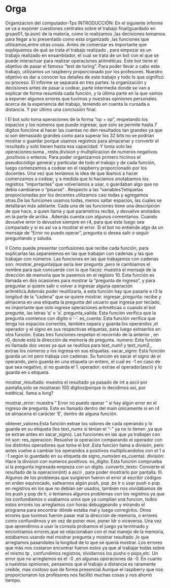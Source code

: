 # Orga
Organizacion del computador-Tps
INTRODUCCIÓN:
En el siguiente informe se va a exponer cuestiones centrales sobre el trabajo
final(guardado en grupo01, tp.asm) de la materia, como lo realizamos ,las decisiones
tomamos para llegar a lo presentado como esta organizado ,las funciones que
utilizamos,entre otras cosas.
Antes de comenzar es importante que expliquemos de qué se trata el trabajo realizado ,
para empezar es un trabajo realizado en ensamblador, el cual se trata de un bot con el que
se puede interactuar para realizar operaciones aritméticas. Este bot tiene el objetivo de
pasar el famoso ”test de turing”.
Para poder llevar a cabo este trabajo, utilizamos un raspberry proporcionado por los
profesores.
Nuestro objetivo es dar a conocer los detalles de este trabajo y todo lo que significó su
proceso.
El informe se separará en tres partes: la organización y decisiones antes de pasar a codear,
parte intermedia donde se van a explicar de forma resumida cada función, y la última parte
en la que vamos a exponer algunos errores que tuvimos y nuestras opiniones personales
acerca de la experiencia del trabajo, teniendo en cuenta la cursada a distancia. Y por último
una conclusión final.

I
El bot solo toma operaciones de la forma “op + op”, respetando los espacios y los números
que puede ingresar, que solo se permite hasta 7 dígitos funcióne al hacer las cuentas no
den resultados tan grandes ya que si son demasiado grandes como para superar los 32 bits
no se podrían mostrar o guardar porque usamos registros para almacenar y convertir el
resultado y solo tienen hasta esa capacidad.
Y toma solo las operaciones:suma , resta,division y multiplicacion de numeros negativos
,positivos o enteros.
Para poder organizarnos primero hicimos el pseudocódigo general y particular de todo el
trabajo y de cada función, luego comenzamos a codear en el raspberry proporcionado por
los docentes.
Una vez que teníamos la idea de que íbamos a hacer comenzamos a codear, y a medida
que lo hacíamos anotabamos los registros “importantes” que volveríamos a usar, o
guardaban algo que no debía cambiarse o “pisarse” .
Respecto a las “variables”/etiquetas proporcionadas por los docentes utilizamos casi todas
y agregamos otras.De las funciones usamos todas, menos saltar espacios, las cuales se
detallaran más adelante.
Cada una de las funciones tiene una descripción de que hace, a quien llama y qué
parámetros recibe, y devuelve anotados en la parte de arriba . Además cuenta con algunos
comentarios. Cuando devuelve error lo devuelve siempre en r4, para que este luego sea
comparado y si es asi va a mostrar el error.
Si el bot no entiende algo da un mensaje de “Error no puedo operar”, pregunta si desea salir
o seguir preguntando y saluda.

II
Cómo puede presentar confusiones que recibe cada función, para explicarlas las
separaremos en las que trabajan con cadenas y las que trabajan con números.
Las funciones en las que trabajamos con cadenas son:
mostrar_pregunta(que sería leer pregunta ,pero le cambiamos el nombre para que
concuerde con lo que hace): muestra el mensaje de la dirección de memoria que le
pasemos en el registro 10. Esta función es llamada en dos ocasiones para mostrar la
“pregunta de ingreso”, y para preguntar si quiere salir o volver a ingresar alguna operación
aritmética.Además poder reutilizarla, a esta función hay que pasarle e r3 la longitud de la
“cadena” que se quiere mostrar.
ingresar_pregunta: recibe y almacena en una etiqueta la pregunta del usuario que ingresa
por teclado, es importante que solo ingrese operaciones aritméticas o cuando el bot
pregunte, las letras ‘q’ o ‘a’.
pregunta_valida: Esta función verifica que la pregunta comience con dígito o ‘-’.
es_cuenta: Esta función verifica que tenga los espacios correctos, también separa y guarda
los operandos ,el operador y el signo en sus respectivas etiquetas, para luego extraerlos en
otra función.
Estas tres funciones respetan el recorrido de la anterior , en r0, donde está la dirección de
memoria de pregunta.
numero: Esta función es llamada dos veces ya que se reutiliza para text_num1 y
text_num2., extrae los números y los ingresa en sus etiquetas.
sacar_signo: Esta función guarda un int pero trabaja con cadenas. Su función es sacar el
signo de el operando, pero guarda en una etiqueta un entero, el cual es -1 en caso de que
sea negativo, si no guarda el 1.
operador: extrae el operador(ascii) y lo guarda en s etiqueta.

mostrar_resultado: muestra el resultado ya pasado de int a ascii por pantalla,solo se
mostraran 100 dígitos(porque lo decidimos así, por estética). llama a long?

mostrar_error: muestra “ Error no puedo operar “ si hay algún error en el ingreso de
pregunta. Este es llamado dentro del main únicamente si en r4 se almacena el carácter ‘E’,
dentro de alguna función.

obtener_valores:Esta función extrae los valores de cada operando y lo guarda en su
etiqueta (los text_numx si tenian el “-” ya no lo tienen ,ya que se extrae antes en
sacar_signo).
Las funciones en las que ya trabajan con int son:
res_operacion: Resuelve la operacion comparando el operador con los distintos
operadores que toma el bot .Esta función llama a división, pero antes vuelve a cambiar los
operandos a positivos multiplicandolos con el 1 o -1 según lo guardado en su etiqueta de
signo_numx(en es_cuenta).
división: Hace la division con numeros positivos.
es_digito: Esta función comprueba si la pregunta ingresada empieza con un dígito.
convertir_texto: Convierte el resultado de la operacion(int) a ascii , para poder mostrarlo
por pantalla.
III.
Algunos de los problemas que surgieron fueron el error al escribir códigos en orden
equivocado, saltearnos algún push, pop ,bx lr o usar push o pop en registros en los que no
debían ser usados, también nos olvidábamos de los push y pop de lr, o teníamos algunos
problemas con los registros ya que los confundiamos o usabamos unos que ya cumplian
una funcion, todos estos errores los arreglamos con horas debuggeando y mirando el
programa para encontrar dónde estaba mal y luego corregirlos.
Otros errores que tuvimos fueron pasar mal la dirección de memoria, o errores como
confundirnos y en vez de poner mov, poner ldr o viceversa.
Una vez que aprendimos a usar la consola probamos el juego ya terminado y encontramos
errores,que se relacionaban con el mal manejo de la memoria, estábamos usando mal
mostrar pregunta y mostrar resultado ,lo que arreglamos pasandoles la longitud de lo que se
quería mostrar.
Los errores que más nos costaron encontrar fueron estos ya que al trabajar todas sobre el
mismo tp , confundimos registros, olvidarnos los pushs o pops,etc.
Un error que no arreglamos es el -0 ,en algunas operaciones da -0.
En cuanto a nuestras opiniones, pensamos que el trabajo a distancia es raramente creible,
mas costoso que de forma presencial.Aunque el raspberry que nos proporcionaron los
profesores nos facilitó muchas cosas y nos ahorró tiempo.
